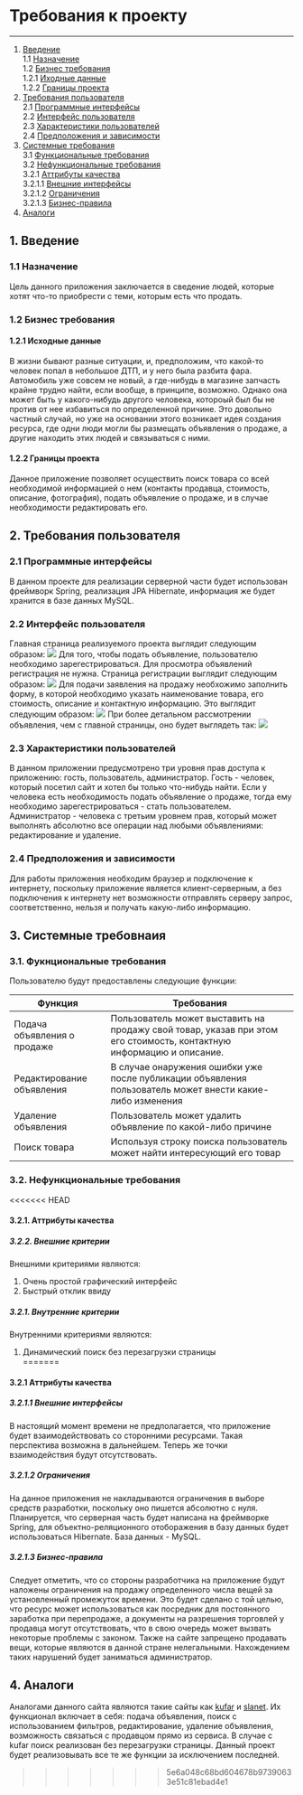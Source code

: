 # Требования к проекту
---
1. [Введение](#introduction) <br>
   1.1 [Назначение](#purpose) <br>
   1.2 [Бизнес требования](#businesRequirments) <br>
    1.2.1 [Иходные данные](#initialData) <br>
    1.2.2 [Границы проекта](#applicationScopes) <br>
2. [Требования пользователя](#userRequirments) <br>
   2.1 [Программные интерфейсы](#programInterfaces) <br>
   2.2 [Интерфейс пользователя](#userInterface) <br>
   2.3 [Характеристики пользователей](#) <br>
   2.4 [Предположения и зависимости](#) <br>
3. [Системные требования](#systemRequirments) <br>
   3.1 [Функциональные требования](#functionalRequirmets) <br>
   3.2 [Нефункциональные требования](#non-functionalRequirmets) <br>
     3.2.1 [Аттрибуты качества](#qualityAttributes) <br>
     3.2.1.1 [Внешние интерфейсы](#externalInterfaces) <br>
     3.2.1.2 [Ограничения](#restrictions) <br>
     3.2.1.3 [Бизнес-правила](#businesRules) <br>
4. [Аналоги](#analogs) <br>

## 1. Введение <a name="introduction"></a>
### 1.1 Назначение <a name="purpose"> </a>
Цель данного приложения заключается в сведение людей, которые хотят что-то приобрести с теми, которым есть что продать.

### 1.2 Бизнес требования <a name="businessRequirments"> </a>
#### 1.2.1 Исходные данные <a name="initialData"> </a>
В жизни бывают разные ситуации, и, предположим, что какой-то человек попал в небольшое ДТП, и у него была разбита фара. Автомобиль уже совсем не новый, а где-нибудь в магазине запчасть крайне трудно найти, если вообще, в принципе, возможно.
Однако она может быть у какого-нибудь другого человека, котороый был бы не против от нее избавиться по определенной причине. Это довольно частный случай, но уже на основании этого возникает идея создания ресурса, где одни люди могли бы размещать объявления о продаже, а другие находить этих людей и связываться с ними.

#### 1.2.2 Границы проекта <a name="applicationScopes"></a>
Данное приложение позволяет осуществить поиск товара со всей необходимой информацией о нем (контакты продавца, стоимость, описание, фотография), подать объявление о продаже, и в случае необходимости редактировать его.

## 2. Требования пользователя <a name="userRequirments"></a>
### 2.1 Программные интерфейсы <a name="programInterfaces"></a>
В данном проекте для реализации серверной части будет использован фреймворк Spring, реализация JPA Hibernate, информация же будет хранится в базе данных MySQL.

### 2.2 Интерфейс пользователя <a name="userInterface">
Главная страница реализуемого проекта выглядит следующим образом:
![](https://github.com/EugeneKorenik/SimpleAdvertisingPlatform/blob/master/Documents/Mockups/mainView.png)
Для того, чтобы подать объявление, пользователю необходимо зарегестрироваться. Для просмотра объявлений регистрация не нужна. Страница регистрации выглядит следующим образом:
![](https://github.com/EugeneKorenik/SimpleAdvertisingPlatform/blob/master/Documents/Mockups/accountRegistration.png)
Для подачи заявления на продажу необхожимо заполнить форму, в которой необходимо указать наименование товара, его стоимость, описание и контактную информацию. Это выглядит следующим образом:
![](https://github.com/EugeneKorenik/SimpleAdvertisingPlatform/blob/master/Documents/Mockups/adSubmission.png)
При более детальном рассмотрении объявления, чем с главной страницы, оно будет выглядеть так:
![](https://github.com/EugeneKorenik/SimpleAdvertisingPlatform/blob/master/Documents/Mockups/adView.png) 

### 2.3 Характеристики пользователей
В данном приложении предусмотрено три уровня прав доступа к приложению: гость, пользователь, администратор. Гость - человек, который  посетил сайт и хотел бы только что-нибудь найти. Если у человека есть необходимость подать объявление о продаже, тогда ему необходимо зарегестрироваться - стать пользователем. Администратор - человека с третьим уровнем прав, который может выполнять абсолютно все операции над любыми объявлениями: редактирование и удаление.

### 2.4 Предположения и зависимости
Для работы приложения необходим браузер и подключение к интернету, поскольку приложение является клиент-серверным, а без подключения к интернету нет возможности отправлять серверу запрос, соответственно, нельзя и получать какую-либо информацию.

## 3. Системные требовнаия <a name="systemRequirments"></a>
### 3.1. Фукнциональные требования <a name="functionalRequirmets"> </a>
Пользователю будут предоставлены следующие функции:

Функция | Требования
--- | ---
Подача объявления о продаже | Пользователь может выставить на продажу свой товар, указав при этом его стоимость, контактную информацию и описание.
Редактирование объявления | В случае онаружения ошибки уже после публикации объявления пользователь может внести какие-либо изменения 
Удаление объявления | Пользователь может удалить объявление по какой-либо причине
Поиск товара | Используя строку поиска пользователь может найти интересующий его товар

### 3.2. Нефункциональные требования <a name="non-functionalRequirmets"> </a>
<<<<<<< HEAD
#### 3.2.1. Аттрибуты качества <a name="qualityAttributes"> </a>
##### 3.2.2. Внешние критерии <a name="externalCriteria"> </a>
Внешними критериями являются:
1. Очень простой графический интерфейс
2. Быстрый отклик ввиду

##### 3.2.1. Внутренние критерии <a name="internalCriteria"> </a>
Внутренними критериями являются:
1. Динамический поиск без перезагрузки страницы  
=======
#### 3.2.1 Аттрибуты качества <a name="qualityAttributes"></a>
##### 3.2.1.1 Внешние интерфейсы <a name="externalInterfaces"></a>
В настоящий момент времени не предполагается, что приложение будет взаимодействовать со сторонними ресурсами. Такая перспектива возможна в дальнейшем. Теперь же точки взаимодействия будут отсутствовать.

##### 3.2.1.2 Ограничения <a name="restriсtions"></a> 
На данное приложения не накладываются ограничения в выборе средств разработки, поскольку оно пишется абсолютно с нуля. Планируется, что серверная часть будет написана на фреймворке Spring, для объектно-реляционного отоборажения в базу данных будет использоваться Hibernate. База данных - MySQL.
   
##### 3.2.1.3 Бизнес-правила <a name="businesRules"></a>
Следует отметить, что со стороны разработчика на приложение будут наложены ограничения на продажу определенного числа вещей за установленный промежуток времени. Это будет сделано с той целью, что ресурс может использоваться как посредник для постоянного заработка при перепродаже, а документы на разрешения торговлей у продавца могут отсутствовать, что в свою очередь может вызвать некоторые проблемы с законом. Также на сайте запрещено продавать вещи, которые являются в данной стране нелегальными. Нахождением таких нарушений будет заниматься администратор.

## 4. Аналоги <a name="analogs"></a> 
Аналогами данного сайта являются такие сайты как [kufar](https://www.kufar.by) и [slanet](slanet.by). Их функционал включает в себя: подача объявления, поиск с использованием фильтров, редактирование, удаление объявления, возможность связаться с продавцом прямо из сервиса. В случае с kufar поиск реализован без перезагрузки страницы. Данный проект будет реализовывать все те же функции за исключением последней.
>>>>>>> 5e6a048c68bd604678b97390633e51c81ebad4e1

